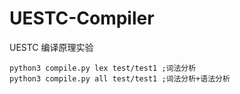 # UESTC-Compiler
UESTC 编译原理实验

```shell
python3 compile.py lex test/test1 ;词法分析
python3 compile.py all test/test1 ;词法分析+语法分析
```

